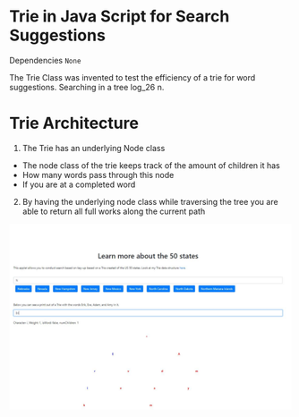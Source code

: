 # Trie in Java Script for Search Suggestions 

Dependencies 
`None`

The Trie Class was invented to test the efficiency of a trie for word suggestions. Searching in a tree log_26 n. 

# Trie Architecture

1. The Trie has an underlying Node class 
- The node class of the trie keeps track of the amount of children it has
- How many words pass through this node 
- If you are at a completed word 

2. By having the underlying node class while traversing the tree you are able to return all full works along the current path 


![Image description](https://github.com/eriktoor/Trie_JS/blob/master/trie_pic.JPG)

